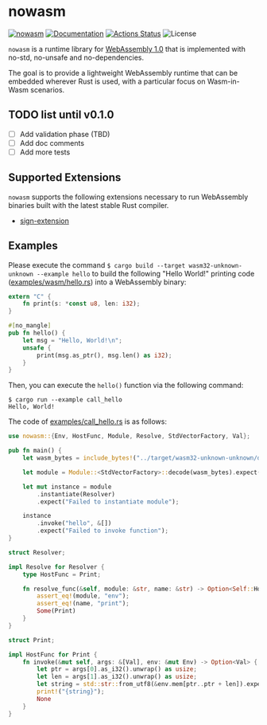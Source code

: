 nowasm
======

[![nowasm](https://img.shields.io/crates/v/nowasm.svg)](https://crates.io/crates/nowasm)
[![Documentation](https://docs.rs/nowasm/badge.svg)](https://docs.rs/nowasm)
[![Actions Status](https://github.com/sile/nowasm/workflows/CI/badge.svg)](https://github.com/sile/nowasm/actions)
![License](https://img.shields.io/crates/l/nowasm)


`nowasm` is a runtime library for [WebAssembly 1.0][wasm-core-1] that is implemented with no-std, no-unsafe and no-dependencies.

The goal is to provide a lightweight WebAssembly runtime that can be embedded wherever Rust is used, with a particular focus on Wasm-in-Wasm scenarios.

[wasm-core-1]: https://www.w3.org/TR/wasm-core-1/

TODO list until v0.1.0
----------------------

- [ ] Add validation phase (TBD)
- [ ] Add doc comments
- [ ] Add more tests

Supported Extensions
--------------------

`nowasm` supports the following extensions necessary to run WebAssembly binaries built with the latest stable Rust compiler.
- [sign-extension]

[sign-extension]: https://github.com/WebAssembly/sign-extension-ops/blob/master/proposals/sign-extension-ops/Overview.md

Examples
--------

Please execute the command `$ cargo build --target wasm32-unknown-unknown --example hello` to build the following "Hello World!" printing code ([examples/wasm/hello.rs](examples/wasm/hello.rs)) into a WebAssembly binary:

```rust
extern "C" {
    fn print(s: *const u8, len: i32);
}

#[no_mangle]
pub fn hello() {
    let msg = "Hello, World!\n";
    unsafe {
        print(msg.as_ptr(), msg.len() as i32);
    }
}
```


Then, you can execute the `hello()` function via the following command:
```console
$ cargo run --example call_hello
Hello, World!
```

The code of [examples/call_hello.rs](examples/call_hello.rs) is as follows:
```rust
use nowasm::{Env, HostFunc, Module, Resolve, StdVectorFactory, Val};

pub fn main() {
    let wasm_bytes = include_bytes!("../target/wasm32-unknown-unknown/debug/examples/hello.wasm");

    let module = Module::<StdVectorFactory>::decode(wasm_bytes).expect("Failed to decode module");

    let mut instance = module
        .instantiate(Resolver)
        .expect("Failed to instantiate module");

    instance
        .invoke("hello", &[])
        .expect("Failed to invoke function");
}

struct Resolver;

impl Resolve for Resolver {
    type HostFunc = Print;

    fn resolve_func(&self, module: &str, name: &str) -> Option<Self::HostFunc> {
        assert_eq!(module, "env");
        assert_eq!(name, "print");
        Some(Print)
    }
}

struct Print;

impl HostFunc for Print {
    fn invoke(&mut self, args: &[Val], env: &mut Env) -> Option<Val> {
        let ptr = args[0].as_i32().unwrap() as usize;
        let len = args[1].as_i32().unwrap() as usize;
        let string = std::str::from_utf8(&env.mem[ptr..ptr + len]).expect("Invalid utf8");
        print!("{string}");
        None
    }
}
```
